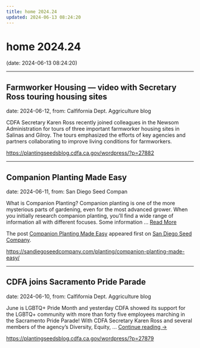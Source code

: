 ```yaml
---
title: home 2024.24
updated: 2024-06-13 08:24:20
---
```


# home 2024.24

(date: 2024-06-13 08:24:20)

---

## Farmworker Housing — video with Secretary Ross touring housing sites

date: 2024-06-12, from: Calfifornia Dept. Aggriculture blog

CDFA Secretary Karen Ross recently joined colleagues in the Newsom Administration for tours of three important farmworker housing sites in Salinas and Gilroy. The tours emphasized the efforts of key agencies and partners collaborating to improve living conditions for farmworkers. 

<https://plantingseedsblog.cdfa.ca.gov/wordpress/?p=27882>

---

## Companion Planting Made Easy

date: 2024-06-11, from: San Diego Seed Compan

<p>What is Companion Planting? Companion planting is one of the more mysterious parts of gardening, even for the most advanced grower. When you initially research companion planting, you’ll find a wide range of information all with different focuses. Some information ... <a href="https://sandiegoseedcompany.com/planting/companion-planting-made-easy/" class="more-link">Read More</a></p>
<p>The post <a href="https://sandiegoseedcompany.com/planting/companion-planting-made-easy/">Companion Planting Made Easy</a> appeared first on <a href="https://sandiegoseedcompany.com">San Diego Seed Company</a>.</p>
 

<https://sandiegoseedcompany.com/planting/companion-planting-made-easy/>

---

## CDFA joins Sacramento Pride Parade

date: 2024-06-10, from: Calfifornia Dept. Aggriculture blog

June is LGBTQ+ Pride Month and yesterday CDFA showed its support for the LGBTQ+ community with more than forty five employees marching in the Sacramento Pride Parade! With CDFA Secretary Karen Ross and several members of the agency&#8217;s Diversity, Equity, &#8230; <a href="https://plantingseedsblog.cdfa.ca.gov/wordpress/?p=27879">Continue reading <span class="meta-nav">&#8594;</span></a> 

<https://plantingseedsblog.cdfa.ca.gov/wordpress/?p=27879>

